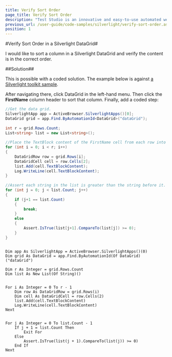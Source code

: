 ```yaml
---
title: Verify Sort Order
page_title: Verify Sort Order
description: "Test Studio is an innovative and easy-to-use automated web, WPF and load testing solution. Test Studio tests support essential technologies like ASP.NET AJAX, Silverlight, PHP and MVC. HTML5, Testing framework, functional testing, performance testing, load testing, exploratory testing, manual testing."
previous_url: /user-guide/code-samples/silverlight/verify-sort-order.aspx, /user-guide/code-samples/silverlight/verify-sort-order
position: 1
---
```

#Verify Sort Order in a Silverlight DataGrid#

I would like to sort a column in a Silverlight DataGrid and verify the content is in the correct order.

##Solution##

This is possible with a coded solution. The example below is against <a href="http://silverlight.codeplex.com/downloads/get/119862" target="_blank">a Silverlight toolkit sample</a>.
 
After navigating there, click DataGrid in the left-hand menu. Then click the **FirstName** column header to sort that column. Finally, add a coded step:

```C#
//Get the data grid.
SilverlightApp app = ActiveBrowser.SilverlightApps()[0];
DataGrid grid = app.Find.ByAutomationId<DataGrid>("dataGrid");
 
int r = grid.Rows.Count;
List<string> list = new List<string>();
 
//Place the TextBlock content of the FirstName cell from each row into the string list.
for (int i = 0; i < r; i++)
{
    DataGridRow row = grid.Rows[i];
    DataGridCell cell = row.Cells[2];   
    list.Add(cell.TextBlockContent);
    Log.WriteLine(cell.TextBlockContent);
}
 
//Assert each string in the list is greater than the string before it.
for (int j = 0; j < list.Count; j++)
{
    if (j+1 == list.Count)
    {
        break;
    }
    else
    {
        Assert.IsTrue(list[j+1].CompareTo(list[j]) >= 0);
    }
}
```

```VB

Dim app As SilverlightApp = ActiveBrowser.SilverlightApps()(0)
Dim grid As DataGrid = app.Find.ByAutomationId(Of DataGrid)("dataGrid")
 
Dim r As Integer = grid.Rows.Count
Dim list As New List(Of String)()
 

For i As Integer = 0 To r - 1
    Dim row As DataGridRow = grid.Rows(i)
    Dim cell As DataGridCell = row.Cells(2)
    list.Add(cell.TextBlockContent)
    Log.WriteLine(cell.TextBlockContent)
Next
 

For j As Integer = 0 To list.Count - 1
    If j + 1 = list.Count Then
        Exit For
    Else
        Assert.IsTrue(list(j + 1).CompareTo(list(j)) >= 0)
    End If
Next
```


